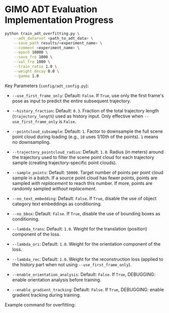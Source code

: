 # GIMO ADT Evaluation Implementation Progress


```bash
python train_adt_overfitting.py \
    --adt_dataroot <path_to_adt_data> \
    --save_path results/<experiment_name> \
    --comment <experiment_name> \
    --epoch 10000 \
    --save_fre 1000 \
    --val_fre 1000 \
    --train_ratio 1.0 \
    --weight_decay 0.0 \
    --gamma 1.0 
```
Key Parameters (`config/adt_config.py`):

*   `--use_first_frame_only`: Default: `False`. If `True`, use only the first frame's pose as input to predict the entire subsequent trajectory.

*   `--history_fraction`: Default: `0.3`. Fraction of the total trajectory length (`trajectory_length`) used as history input. Only effective when `--use_first_frame_only` is `False`.

*   `--pointcloud_subsample`: Default: `1`. Factor to downsample the full scene point cloud during loading (e.g., `10` uses 1/10th of the points). `1` means no downsampling.

*   `--trajectory_pointcloud_radius`: Default: `1.0`. Radius (in meters) around the trajectory used to filter the scene point cloud for each trajectory sample (creating trajectory-specific point clouds).

*   `--sample_points`: Default: `50000`. Target number of points per point cloud sample in a batch. If a source point cloud has fewer points, points are sampled *with replacement* to reach this number. If more, points are randomly sampled *without replacement*.

*   `--no_text_embedding`: Default: `False`. If `True`, disable the use of object category text embeddings as conditioning.

*  `--no_bbox`: Default: `False`. If `True`, disable the use of bounding boxes as conditioning.

*   `--lambda_trans`: Default: `1.0`. Weight for the translation (position) component of the loss.

*   `--lambda_ori`: Default: `1.0`. Weight for the orientation component of the loss.

*   `--lambda_rec`: Default: `1.0`. Weight for the reconstruction loss (applied to the history part when not using `--use_first_frame_only`).

*   `--enable_orientation_analysis`: Default: `False`. If `True`, DEBUGGING: enable orientation analysis before training.

*   `--enable_gradient_tracking`: Default: `False`. If `True`, DEBUGGING: enable gradient tracking during training.


Example command for overfitting:

